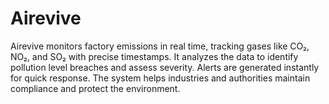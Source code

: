 # Airevive
Airevive  monitors factory emissions in real time, tracking gases like CO₂, NO₂, and SO₂ with precise timestamps. It analyzes the data to identify pollution level breaches and assess severity. Alerts are generated instantly for quick response. The system helps industries and authorities maintain compliance and protect the environment. 
